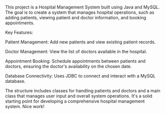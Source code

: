 This project is a Hospital Management System built using Java and MySQL. The goal is to create a system that manages hospital operations, such as adding patients, viewing patient and doctor information, and booking appointments.

Key Features:

Patient Management: Add new patients and view existing patient records.

Doctor Management: View the list of doctors available in the hospital.

Appointment Booking: Schedule appointments between patients and doctors, ensuring the doctor's availability on the chosen date.

Database Connectivity: Uses JDBC to connect and interact with a MySQL database.

The structure includes classes for handling patients and doctors and a main class that manages user input and overall system operations. It's a solid starting point for developing a comprehensive hospital management system. Nice work!
